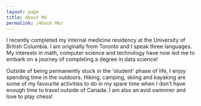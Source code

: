 ```yaml
---
layout: page
title: About Me
permalink: /About Me/
---
```


I recently completed my internal medicine residency at the University of British Columbia. I am originally from Toronto and I speak three languages. My interests in math, computer science and technology have now led me to embark on a journey of completing a degree in data science!

Outside of being permanently stuck in the 'student' phase of life, I enjoy spending time in the outdoors. Hiking, camping, skiing and kayaking are some of my favourite activities to do in my spare time when I don't have enough time to travel outside of Canada. I am also an avid swimmer and love to play chess!